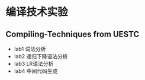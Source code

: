 # 编译技术实验
## Compiling-Techniques from UESTC
- lab1 词法分析
- lab2 递归下降语法分析
- lab3 LR语法分析
- lab4 中间代码生成
